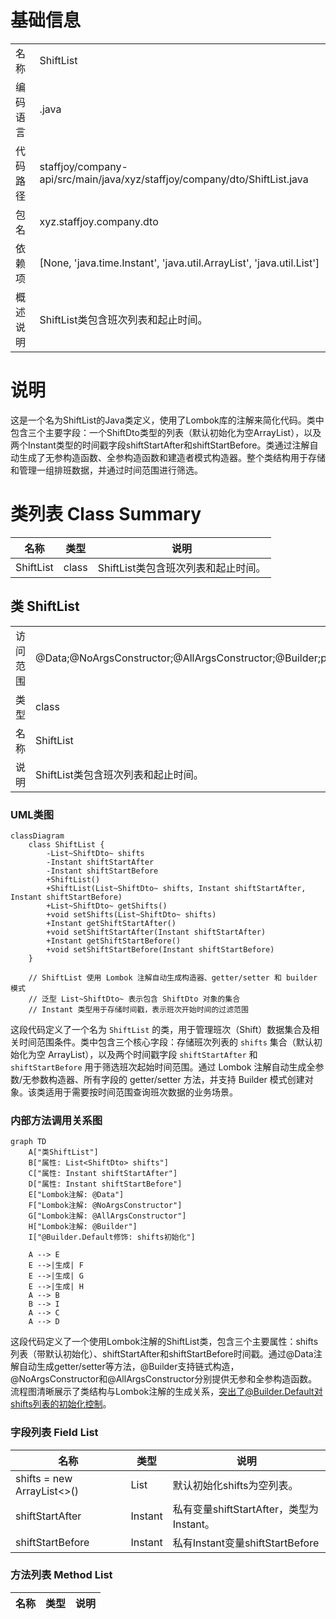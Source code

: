 # 基础信息

|      |      |
|------|------|
| 名称 | ShiftList |
| 编码语言 | .java |
| 代码路径 | staffjoy/company-api/src/main/java/xyz/staffjoy/company/dto/ShiftList.java |
| 包名 | xyz.staffjoy.company.dto |
| 依赖项 | [None, 'java.time.Instant', 'java.util.ArrayList', 'java.util.List'] |
| 概述说明 | ShiftList类包含班次列表和起止时间。 |

# 说明

这是一个名为ShiftList的Java类定义，使用了Lombok库的注解来简化代码。类中包含三个主要字段：一个ShiftDto类型的列表（默认初始化为空ArrayList），以及两个Instant类型的时间戳字段shiftStartAfter和shiftStartBefore。类通过注解自动生成了无参构造函数、全参构造函数和建造者模式构造器。整个类结构用于存储和管理一组排班数据，并通过时间范围进行筛选。

# 类列表 Class Summary

| 名称   | 类型  | 说明 |
|-------|------|-------------|
| ShiftList | class | ShiftList类包含班次列表和起止时间。 |



## 类 ShiftList

|      |      |
|------|------|
| 访问范围 | @Data;@NoArgsConstructor;@AllArgsConstructor;@Builder;public |
| 类型 | class |
| 名称 | ShiftList |
| 说明 | ShiftList类包含班次列表和起止时间。 |


### UML类图

```mermaid
classDiagram
    class ShiftList {
        -List~ShiftDto~ shifts
        -Instant shiftStartAfter
        -Instant shiftStartBefore
        +ShiftList()
        +ShiftList(List~ShiftDto~ shifts, Instant shiftStartAfter, Instant shiftStartBefore)
        +List~ShiftDto~ getShifts()
        +void setShifts(List~ShiftDto~ shifts)
        +Instant getShiftStartAfter()
        +void setShiftStartAfter(Instant shiftStartAfter)
        +Instant getShiftStartBefore()
        +void setShiftStartBefore(Instant shiftStartBefore)
    }

    // ShiftList 使用 Lombok 注解自动生成构造器、getter/setter 和 builder 模式
    // 泛型 List~ShiftDto~ 表示包含 ShiftDto 对象的集合
    // Instant 类型用于存储时间戳，表示班次开始时间的过滤范围
```

这段代码定义了一个名为 `ShiftList` 的类，用于管理班次（Shift）数据集合及相关时间范围条件。类中包含三个核心字段：存储班次列表的 `shifts` 集合（默认初始化为空 ArrayList），以及两个时间戳字段 `shiftStartAfter` 和 `shiftStartBefore` 用于筛选班次起始时间范围。通过 Lombok 注解自动生成全参数/无参数构造器、所有字段的 getter/setter 方法，并支持 Builder 模式创建对象。该类适用于需要按时间范围查询班次数据的业务场景。


### 内部方法调用关系图

```mermaid
graph TD
    A["类ShiftList"]
    B["属性: List<ShiftDto> shifts"]
    C["属性: Instant shiftStartAfter"]
    D["属性: Instant shiftStartBefore"]
    E["Lombok注解: @Data"]
    F["Lombok注解: @NoArgsConstructor"]
    G["Lombok注解: @AllArgsConstructor"]
    H["Lombok注解: @Builder"]
    I["@Builder.Default修饰: shifts初始化"]

    A --> E
    E -->|生成| F
    E -->|生成| G
    E -->|生成| H
    A --> B
    B --> I
    A --> C
    A --> D
```

这段代码定义了一个使用Lombok注解的ShiftList类，包含三个主要属性：shifts列表（带默认初始化）、shiftStartAfter和shiftStartBefore时间戳。通过@Data注解自动生成getter/setter等方法，@Builder支持链式构造，@NoArgsConstructor和@AllArgsConstructor分别提供无参和全参构造函数。流程图清晰展示了类结构与Lombok注解的生成关系，突出了@Builder.Default对shifts列表的初始化控制。

### 字段列表 Field List

| 名称  | 类型  | 说明 |
|-------|-------|------|
| shifts = new ArrayList<>() | List<ShiftDto> | 默认初始化shifts为空列表。 |
| shiftStartAfter | Instant | 私有变量shiftStartAfter，类型为Instant。 |
| shiftStartBefore | Instant | 私有Instant变量shiftStartBefore |

### 方法列表 Method List

| 名称  | 类型  | 说明 |
|-------|-------|------|





